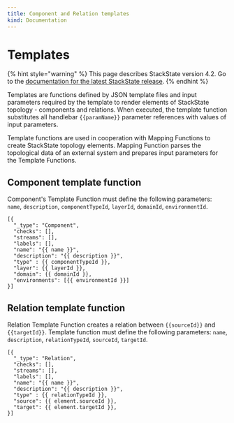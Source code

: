 ```yaml
---
title: Component and Relation templates
kind: Documentation
---
```


# Templates

{% hint style="warning" %}
This page describes StackState version 4.2.
Go to the [documentation for the latest StackState release](https://docs.stackstate.com/).
{% endhint %}

Templates are functions defined by JSON template files and input parameters required by the template to render elements of StackState topology - components and relations. When executed, the template function substitutes all handlebar `{{paramName}}` parameter references with values of input parameters.

Template functions are used in cooperation with Mapping Functions to create StackState topology elements. Mapping Function parses the topological data of an external system and prepares input parameters for the Template Functions.

## Component template function

Component's Template Function must define the following parameters: `name`, `description`, `componentTypeId`, `layerId`, `domainId`, `environmentId`.

```text
[{
  "_type": "Component",
  "checks": [],
  "streams": [],
  "labels": [],
  "name": "{{ name }}",
  "description": "{{ description }}",
  "type" : {{ componentTypeId }},
  "layer": {{ layerId }},
  "domain": {{ domainId }},
  "environments": [{{ environmentId }}]
}]
```

## Relation template function

Relation Template Function creates a relation between `{{sourceId}}` and `{{targetId}}`. Template function must define the following parameters: `name`, `description`, `relationTypeId`, `sourceId`, `targetId`.

```text
[{
  "_type": "Relation",
  "checks": [],
  "streams": [],
  "labels": [],
  "name": "{{ name }}",
  "description": "{{ description }}",
  "type" : {{ relationTypeId }},
  "source": {{ element.sourceId }},
  "target": {{ element.targetId }},
}]
```

